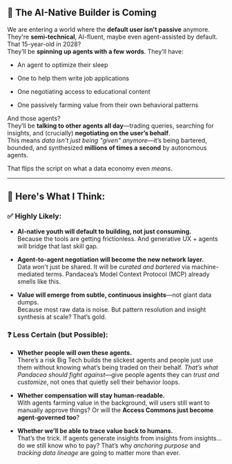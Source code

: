 ## **🤖 The AI-Native Builder is Coming**

We are entering a world where the **default user isn't passive** anymore.  
 They're **semi-technical**, AI-fluent, maybe even agent-assisted by default.  
 That 15-year-old in 2028?  
 They’ll be **spinning up agents with a few words**. They’ll have:

* An agent to optimize their sleep

* One to help them write job applications

* One negotiating access to educational content

* One passively farming value from their own behavioral patterns

And those agents?  
 They’ll be **talking to other agents all day**—trading queries, searching for insights, and (crucially) **negotiating on the user’s behalf**.  
 This means *data isn't just being "given" anymore*—it’s being bartered, bounded, and synthesized **millions of times a second** by autonomous agents.

That flips the script on what a data economy even *means*.

---

## **🧠 Here's What I Think:**

### **✅ Highly Likely:**

* **AI-native youth will default to building, not just consuming.**  
   Because the tools are getting frictionless. And generative UX \+ agents will bridge that last skill gap.

* **Agent-to-agent negotiation will become the new network layer.**  
   Data won't just be shared. It will be *curated and bartered* via machine-mediated terms. Pandacea’s Model Context Protocol (MCP) already smells like this.

* **Value will emerge from subtle, continuous insights**—not giant data dumps.  
   Because most raw data is noise. But pattern resolution and insight synthesis at scale? That’s gold.

### **❓ Less Certain (but Possible):**

* **Whether people will *own* these agents.**  
   There’s a risk Big Tech builds the slickest agents and people just use them without knowing what’s being traded on their behalf. *That’s what Pandacea should fight against*—give people agents they can *trust and customize*, not ones that quietly sell their behavior loops.

* **Whether compensation will stay human-readable.**  
   With agents farming value in the background, will users still want to manually approve things? Or will the **Access Commons just become agent-governed too**?

* **Whether we’ll be able to trace value back to humans.**  
   That’s the trick. If agents generate insights from insights from insights... do we still know who to pay? That’s why *anchoring purpose* and *tracking data lineage* are going to matter more than ever.

